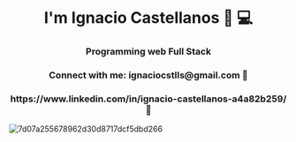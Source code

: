<h1 align="center"> I'm Ignacio Castellanos  🧔 💻  </h1>
<h3 align="center">Programming web Full Stack</h3>


<h3 align="center">Connect with me: ignaciocstlls@gmail.com 📧</h3>
<h3 align="center">https://www.linkedin.com/in/ignacio-castellanos-a4a82b259/ 📧</h3>
<p align="left">
</p>

![7d07a255678962d30d8717dcf5dbd266](https://user-images.githubusercontent.com/116003329/217473826-1c17f817-0e08-4359-982c-41c9c1bbcca8.gif)


